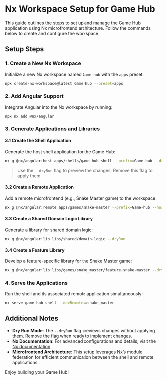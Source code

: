 # Nx Workspace Setup for Game Hub

This guide outlines the steps to set up and manage the Game Hub application using Nx microfrontend architecture. Follow the commands below to create and configure the workspace.

## Setup Steps

### 1. Create a New Nx Workspace

Initialize a new Nx workspace named `Game-hub` with the `apps` preset:

```bash
npx create-nx-workspace@latest Game-hub --preset=apps
```

### 2. Add Angular Support

Integrate Angular into the Nx workspace by running:

```bash
npx nx add @nx/angular
```

### 3. Generate Applications and Libraries

#### 3.1 Create the Shell Application

Generate the host shell application for the Game Hub:

```bash
nx g @nx/angular:host apps/shells/game-hub-shell --prefix=Game-hub --dryRun
```

> Use the `--dryRun` flag to preview the changes. Remove this flag to apply them.

#### 3.2 Create a Remote Application

Add a remote microfrontend (e.g., Snake Master game) to the workspace:

```bash
nx g @nx/angular:remote apps/games/snake-master --prefix=Game-hub --host=game-hub-shell --dryRun
```

#### 3.3 Create a Shared Domain Logic Library

Generate a library for shared domain logic:

```bash
nx g @nx/angular:lib libs/shared/domain-logic --dryRun
```

#### 3.4 Create a Feature Library

Develop a feature-specific library for the Snake Master game:

```bash
nx g @nx/angular:lib libs/games/snake_master/feature-snake-master --dryRun
```

### 4. Serve the Applications

Run the shell and its associated remote application simultaneously:

```bash
nx serve game-hub-shell --devRemotes=snake_master
```

## Additional Notes

- **Dry Run Mode**: The `--dryRun` flag previews changes without applying them. Remove the flag when ready to implement changes.
- **Nx Documentation**: For advanced configurations and details, visit the [Nx documentation](https://nx.dev).
- **Microfrontend Architecture**: This setup leverages Nx’s module federation for efficient communication between the shell and remote applications.

Enjoy building your Game Hub!


